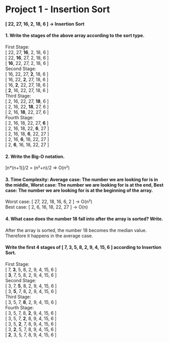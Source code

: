 # Project 1 - Insertion Sort 
#### [ 22, 27, 16, 2, 18, 6 ] -> Insertion Sort
#### 1. Write the stages of the above array according to the sort type.

First Stage:  
[ 22, 27, **16**, 2, 18, 6 ]  
[ 22, **16**, 27, 2, 18, 6 ]  
[ **16**, 22, 27, 2, 18, 6 ]  
Second Stage:  
[ 16, 22, 27, **2**, 18, 6 ]  
[ 16, 22, **2**, 27, 18, 6 ]  
[ 16, **2**, 22, 27, 18, 6 ]  
[ **2**, 16, 22, 27, 18, 6 ]  
Third Stage:  
[ 2, 16, 22, 27, **18**, 6 ]  
[ 2, 16, 22, **18**, 27, 6 ]  
[ 2, 16, **18**, 22, 27, 6 ]  
Fourth Stage:  
[ 2, 16, 18, 22, 27, **6** ]  
[ 2, 16, 18, 22, **6**, 27 ]  
[ 2, 16, 18, **6**, 22, 27 ]  
[ 2, 16, **6**, 18, 22, 27 ]  
[ 2, **6**, 16, 18, 22, 27 ]  

#### 2. Write the Big-O notation.
[n*(n+1)]/2 = (n²+n)/2 => O(n²)

#### 3. Time Complexity: Average case: The number we are looking for is in the middle, Worst case: The number we are looking for is at the end, Best case: The number we are looking for is at the beginning of the array. 
Worst case: [ 27, 22, 18, 16, 6, 2 ] -> O(n²)  
Best case: [ 2, 6, 16, 18, 22, 27 ] -> O(n)
#### 4. What case does the number 18 fall into after the array is sorted? Write.
After the array is sorted, the number 18 becomes the median value. Therefore it happens in the average case.

 #### Write the  first 4 stages of [ 7, 3, 5, 8, 2, 9, 4, 15, 6 ] according to Insertion Sort.

 First Stage:  
 [ 7, **3**, 5, 8, 2, 9, 4, 15, 6 ]  
 [ **3**, 7, 5, 8, 2, 9, 4, 15, 6 ]  
 Second Stage:  
 [ 3, 7, **5**, 8, 2, 9, 4, 15, 6 ]  
 [ 3, **5**, 7, 8, 2, 9, 4, 15, 6 ]  
 Third Stage:  
 [ 3, 5, 7, **8**, 2, 9, 4, 15, 6 ]  
 Fourth Stage:  
 [ 3, 5, 7, 8, **2**, 9, 4, 15, 6 ]  
 [ 3, 5, 7, **2**, 8, 9, 4, 15, 6 ]  
 [ 3, 5, **2**, 7, 8, 9, 4, 15, 6 ]  
 [ 3, **2**, 5, 7, 8, 9, 4, 15, 6 ]  
 [ **2**, 3, 5, 7, 8, 9, 4, 15, 6 ]    

 
